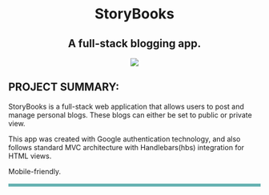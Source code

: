 <h1 align="center">StoryBooks</h1>
<h2 align="center">A full-stack blogging app.</h2>
<p align="center">
  <a href="http://ec-storybooks-app.herokuapp.com/" target="_blank">
    <img src="https://img.shields.io/static/v1?label=|&message=WEBSITE&color=23555f&style=plastic&logo=react&logo-color=white"/>
  </a>
</p>


<h2>PROJECT SUMMARY:</h2>
<table bordercolor="#66b2b2">
<tr>
    
StoryBooks is a full-stack web application that allows users to post and manage personal blogs. These blogs can either be set to public or private view.

This app was created with Google authentication technology, and also follows standard MVC architecture with Handlebars(hbs) integration for HTML views.

Mobile-friendly.

</tr>
</table>


